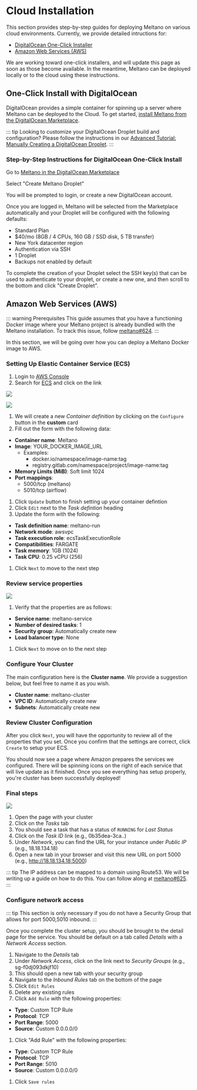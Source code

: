 # Cloud Installation

This section provides step-by-step guides for deploying Meltano on various cloud environments. Currently, we provide detailed intructions for:

- [DigitalOcean One-Click Installer](/docs/deployment.html#digitalocean-droplets)
- [Amazon Web Services (AWS)](/docs/deployment.html#amazon-web-services-aws)

We are working toward one-click installers, and will update this page as soon as those become available. In the meantime, Meltano can be deployed locally or to the cloud using these instructions.

## One-Click Install with DigitalOcean

DigitalOcean provides a simple container for spinning up a server where Meltano can be deployed to the Cloud. To get started, [install Meltano from the DigitalOcean Marketplace](https://marketplace.digitalocean.com/apps/meltano).

::: tip
Looking to customize your DigitalOcean Droplet build and configuration? Please follow the instructions in our [Advanced Tutorial: Manually Creating a DigitalOcean Droplet](/docs/tutorial.html#advanced-manually-creating-a-digitalocean-droplet).
:::

### Step-by-Step Instructions for DigitalOcean One-Click Install

Go to [Meltano in the DigitalOcean Marketplace](https://marketplace.digitalocean.com/apps/meltano)

Select "Create Meltano Droplet"

You will be prompted to login, or create a new DigitalOcean account.

Once you are logged in, Meltano will be selected from the Marketplace automatically and your Droplet will be configured with the following defaults:
*  Standard Plan
*  $40/mo (8GB / 4 CPUs, 160 GB / SSD disk, 5 TB transfer)
*  New York datacenter region
*  Authentication via SSH
*  1 Droplet
*  Backups not enabled by default

To complete the creation of your Droplet select the SSH key(s) that can be used to authenticate to your droplet, or create a new one, and then scroll to the bottom and click "Create Droplet".

## Amazon Web Services (AWS)

::: warning Prerequisites
This guide assumes that you have a functioning Docker image where your Meltano project is already bundled with the Meltano installation. To track this issue, follow [meltano#624](https://gitlab.com/meltano/meltano/issues/624).
:::

In this section, we will be going over how you can deploy a Meltano Docker image to AWS.

### Setting Up Elastic Container Service (ECS)

1. Login to [AWS Console](https://console.aws.amazon.com)
1. Search for [ECS](https://console.aws.amazon.com/ecs) and click on the link

![](/screenshots/aws-ecs.png)


![](/screenshots/aws-ecs-getting-started.png)

1. We will create a new _Container definition_ by clicking on the `Configure` button in the **custom** card
1. Fill out the form with the following data:
  - **Container name**: Meltano
  - **Image**: YOUR_DOCKER_IMAGE_URL
    - Examples:
      - docker.io/namespace/image-name:tag
      - registry.gitlab.com/namespace/project/image-name:tag
  - **Memory Limits (MiB)**: Soft limit 1024
  - **Port mappings**: 
    - 5000/tcp (meltano)
    - 5010/tcp (airflow)

1. Click `Update` button to finish setting up your container defintion
1. Click `Edit` next to the _Task defintion_ heading
1. Update the form with the following:
  - **Task definition name**: meltano-run
  - **Network mode**: awsvpc
  - **Task execution role**: ecsTaskExecutionRole
  - **Compatibilities**: FARGATE
  - **Task memory**: 1GB (1024)
  - **Task CPU**: 0.25 vCPU (256)
1. Click `Next` to move to the next step

### Review service properties 

![](/screenshots/aws-ecs-review-service.png)

1. Verify that the properties are as follows:
  - **Service name**: meltano-service
  - **Number of desired tasks**: 1
  - **Security group**: Automatically create new
  - **Load balancer type**: None
1. Click `Next` to move on to the next step

### Configure Your Cluster

The main configuration here is the **Cluster name**. We provide a suggestion below, but feel free to name it as you wish.

  - **Cluster name**: meltano-cluster
  - **VPC ID**: Automatically create new
  - **Subnets**: Automatically create new

### Review Cluster Configuration

After you click `Next`, you will have the opportunity to review all of the properties that you set. Once you confirm that the settings are correct, click `Create` to setup your ECS.

You should now see a page where Amazon prepares the services we configured. There will be spinning icons on the right of each service that will live update as it finished. Once you see everything has setup properly, you're cluster has been successfully deployed!

### Final steps

![](/screenshots/aws-ecs-final-steps.png)

1. Open the page with your cluster
1. Click on the _Tasks_ tab
1. You should see a task that has a status of `RUNNING` for _Last Status_
1. Click on the _Task ID_ link (e.g., 0b35dea-3ca..)
1. Under _Network_, you can find the URL for your instance under _Public IP_ (e.g., 18.18.134.18)
1. Open a new tab in your browser and visit this new URL on port 5000 (e.g., http://18.18.134.18:5000)

::: tip
The IP address can be mapped to a domain using Route53. We will be writing up a guide on how to do this. You can follow along at [meltano#625](https://gitlab.com/meltano/meltano/issues/625).
:::

### Configure network access

::: tip
This section is only necessary if you do not have a Security Group that allows for port 5000,5010 inbound.
:::

Once you complete the cluster setup, you should be brought to the detail page for the service. You should be default on a tab called _Details_ with a _Network Access_ section.

1. Navigate to the _Details_ tab
1. Under _Network Access_, click on the link next to _Security Groups_ (e.g., sg-f0dj093dkjf10)
1. This should open a new tab with your security group
1. Navigate to the _Inbound Rules_ tab on the bottom of the page
1. Click `Edit Rules`
1. Delete any existing rules
1. Click `Add Rule` with the following properties:
  - **Type**: Custom TCP Rule
  - **Protocol**: TCP
  - **Port Range**: 5000
  - **Source**: Custom 0.0.0.0/0
1. Click "Add Rule" with the following properties:
  - **Type**: Custom TCP Rule
  - **Protocol**: TCP
  - **Port Range**: 5010
  - **Source**: Custom 0.0.0.0/0
1. Click `Save rules`